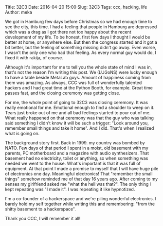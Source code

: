 Title: 32C3
Date: 2016-04-20 15:00
Slug: 32C3
Tags: ccc, hacking, life
Author: meka


We got in Hamburg few days before Christmas so we had enough time to see the
city, this time. I had a feeling that people in Hamburg are depressed which was
a drag as I got there not too happy about the recent development of my life. To
be honest, first few days I thought I would be better at home, or anywhere else.
But then the congress started and it got a bit better, but the feeling of
something missing didn't go away. Even worse, I wasn't the only one who had that
feeling. As every normal guy would do, I fixed it with rakija, of course.

Although it's important for me to tell you the whole state of mind I was in,
that's not the reason I'm writing this post. We (LUGoNS) were lucky enough to
have a table beside MetaLab guys. Amount of happiness coming from them was
amazing. As always, CCC was full of wonderfully talented hackers and I had great
time at the Python Booth, for example. Great time passes fast, and the closing
ceremony was getting close.

For me, the whole point of going to 32C3 was closing ceremony. It was really
emotional for me. Emotional enough to find a shoulder to weep on it. Tears just
broke out of me and all bad feelings started to pour out of me. What really
happened on that ceremony was that the guy who was talking said something I
didn't know it will be such a trigger: "Look around you, remember small things
and take it home". And I did. That's when I realized what is going on.

The background story first. Back in 1999. my country was bombed by NATO. Few
days of that period I spent in a moist, old basement with my parents, PC
motherboard and a magazine with audio synthesizers. That basement had no
electricity, toilet or anything, so when something was needed we went to the
house. What's important is that it was full of equipment. At that point I made
a promise to myself that I will have huge pile of electronics one day.
Meaningful electronics! That "remember the small things" somehow reminded me of
that day 16 years ago. After coming to my senses my girlfriend asked me "what
the hell was that?". The only thing I kept repeating was "I made it". I was
repeating it like hypnotized.

I'm a co-founder of a hackerspace and we're piling wonderful electronics. I
barely hold my self together while writing this and remembering: "from the
shitty basement to a hackerspace".

Thank you CCC, I will remember it all!
